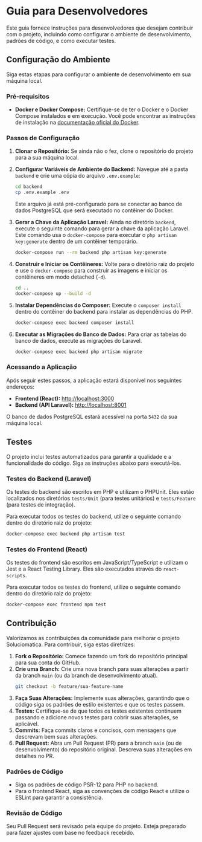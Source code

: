 # Guia para Desenvolvedores

Este guia fornece instruções para desenvolvedores que desejam contribuir com o projeto, incluindo como configurar o ambiente de desenvolvimento, padrões de código, e como executar testes.

## Configuração do Ambiente

Siga estas etapas para configurar o ambiente de desenvolvimento em sua máquina local.

### Pré-requisitos

- **Docker e Docker Compose:** Certifique-se de ter o Docker e o Docker Compose instalados e em execução. Você pode encontrar as instruções de instalação na [documentação oficial do Docker](https://docs.docker.com/get-docker/).

### Passos de Configuração

1.  **Clonar o Repositório:**
    Se ainda não o fez, clone o repositório do projeto para a sua máquina local.

2.  **Configurar Variáveis de Ambiente do Backend:**
    Navegue até a pasta `backend` e crie uma cópia do arquivo `.env.example`:
    ```bash
    cd backend
    cp .env.example .env
    ```
    Este arquivo já está pré-configurado para se conectar ao banco de dados PostgreSQL que será executado no contêiner do Docker.

3.  **Gerar a Chave da Aplicação Laravel:**
    Ainda no diretório `backend`, execute o seguinte comando para gerar a chave da aplicação Laravel. Este comando usa o `docker-compose` para executar o `php artisan key:generate` dentro de um contêiner temporário.
    ```bash
    docker-compose run --rm backend php artisan key:generate
    ```

4.  **Construir e Iniciar os Contêineres:**
    Volte para o diretório raiz do projeto e use o `docker-compose` para construir as imagens e iniciar os contêineres em modo detached (`-d`).
    ```bash
    cd ..
    docker-compose up --build -d
    ```

5.  **Instalar Dependências do Composer:**
    Execute o `composer install` dentro do contêiner do backend para instalar as dependências do PHP.
    ```bash
    docker-compose exec backend composer install
    ```

6.  **Executar as Migrações do Banco de Dados:**
    Para criar as tabelas do banco de dados, execute as migrações do Laravel.
    ```bash
    docker-compose exec backend php artisan migrate
    ```

### Acessando a Aplicação

Após seguir estes passos, a aplicação estará disponível nos seguintes endereços:

-   **Frontend (React):** [http://localhost:3000](http://localhost:3000)
-   **Backend (API Laravel):** [http://localhost:8001](http://localhost:8001)

O banco de dados PostgreSQL estará acessível na porta `5432` da sua máquina local.

## Testes

O projeto inclui testes automatizados para garantir a qualidade e a funcionalidade do código. Siga as instruções abaixo para executá-los.

### Testes do Backend (Laravel)

Os testes do backend são escritos em PHP e utilizam o PHPUnit. Eles estão localizados nos diretórios `tests/Unit` (para testes unitários) e `tests/Feature` (para testes de integração).

Para executar todos os testes do backend, utilize o seguinte comando dentro do diretório raiz do projeto:

```bash
docker-compose exec backend php artisan test
```

### Testes do Frontend (React)

Os testes do frontend são escritos em JavaScript/TypeScript e utilizam o Jest e a React Testing Library. Eles são executados através do `react-scripts`.

Para executar todos os testes do frontend, utilize o seguinte comando dentro do diretório raiz do projeto:

```bash
docker-compose exec frontend npm test
```

## Contribuição

Valorizamos as contribuições da comunidade para melhorar o projeto Soluciomatica. Para contribuir, siga estas diretrizes:

1.  **Fork o Repositório:** Comece fazendo um fork do repositório principal para sua conta do GitHub.
2.  **Crie uma Branch:** Crie uma nova branch para suas alterações a partir da branch `main` (ou da branch de desenvolvimento atual).
    ```bash
    git checkout -b feature/sua-feature-name
    ```
3.  **Faça Suas Alterações:** Implemente suas alterações, garantindo que o código siga os padrões de estilo existentes e que os testes passem.
4.  **Testes:** Certifique-se de que todos os testes existentes continuem passando e adicione novos testes para cobrir suas alterações, se aplicável.
5.  **Commits:** Faça commits claros e concisos, com mensagens que descrevam bem suas alterações.
6.  **Pull Request:** Abra um Pull Request (PR) para a branch `main` (ou de desenvolvimento) do repositório original. Descreva suas alterações em detalhes no PR.

### Padrões de Código

-   Siga os padrões de código PSR-12 para PHP no backend.
-   Para o frontend React, siga as convenções de código React e utilize o ESLint para garantir a consistência.

### Revisão de Código

Seu Pull Request será revisado pela equipe do projeto. Esteja preparado para fazer ajustes com base no feedback recebido.

